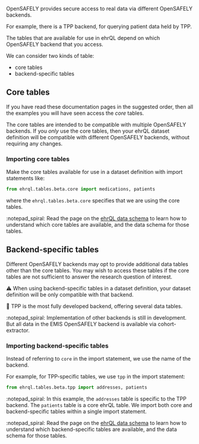 OpenSAFELY provides secure access to real data
via different OpenSAFELY backends.

For example, there is a TPP backend,
for querying patient data held by TPP.

The tables that are available for use in ehrQL
depend on which OpenSAFELY backend that you access.

We can consider two kinds of table:

* core tables
* backend-specific tables

## Core tables

If you have read these documentation pages in the suggested order,
then all the examples you will have seen access the _core_ tables.

The core tables are intended to be compatible with multiple OpenSAFELY backends.
If you *only* use the core tables,
then your ehrQL dataset definition will be compatible with different OpenSAFELY backends,
without requiring any changes.

### Importing core tables

Make the core tables available for use in a dataset definition
with import statements like:

```python
from ehrql.tables.beta.core import medications, patients
```

where the `ehrql.tables.beta.core` specifies that we are using the core tables.

:notepad_spiral: Read the page on the [ehrQL data schema](the-ehrql-data-schema.md)
to learn how to understand which core tables are available,
and the data schema for those tables.

## Backend-specific tables

Different OpenSAFELY backends may opt to provide additional data tables other than the core tables.
You may wish to access these tables if the core tables are not sufficient
to answer the research question of interest.

:warning: When using backend-specific tables in a dataset definition,
your dataset definition will be only compatible with that backend.

:construction: TPP is the most fully developed backend,
offering several data tables.

:notepad_spiral: Implementation of other backends is still in development.
But all data in the EMIS OpenSAFELY backend is available via cohort-extractor.

### Importing backend-specific tables

Instead of referring to `core` in the import statement,
we use the name of the backend.

For example, for TPP-specific tables,
we use `tpp` in the import statement:

```python
from ehrql.tables.beta.tpp import addresses, patients
```

:notepad_spiral: In this example,
the `addresses` table is specific to the TPP backend.
The `patients` table is a core ehrQL table.
We import both core and backend-specific tables within a single import statement.

:notepad_spiral: Read the page on the [ehrQL data schema](the-ehrql-data-schema.md)
to learn how to understand which backend-specific tables are available,
and the data schema for those tables.
